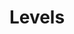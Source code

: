 ---
title: "Levels"
sort: 2
short: levels
type: checkbox
filters:
- short: a
  title: Level A
- short: aa
  title: Level AA
- short: aaa
  title: Level AAA
---